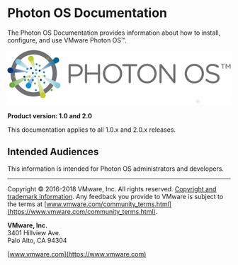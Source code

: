 # Photon OS Documentation

The Photon OS Documentation provides information about how to install, configure, and use VMware Photon OS&trade;.

 ![PhotonOS Logo](images/photonos-logo-lg.png)

**Product version: 1.0 and 2.0**

This documentation applies to all 1.0.x and 2.0.x releases.

## Intended Audiences

This information is intended for Photon OS administrators and developers.

----------

Copyright &copy; 2016-2018 VMware, Inc. All rights reserved. [Copyright and trademark information](http://pubs.vmware.com/copyright-trademark.html). Any feedback you provide to VMware is subject to the terms at [www.vmware.com/community_terms.html](https://www.vmware.com/community_terms.html).

**VMware, Inc.**<br>
3401 Hillview Ave.<br>
Palo Alto, CA 94304

[www.vmware.com](https://www.vmware.com)
